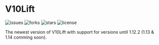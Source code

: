 # V10Lift

![issues](https://img.shields.io/github/issues/stijnb1234/V10Lift) ![forks](https://img.shields.io/github/forks/stijnb1234/V10Lift) ![stars](https://img.shields.io/github/stars/stijnb1234/V10Lift) ![license](https://img.shields.io/github/license/stijnb1234/V10Lift)

The newest version of V10Lift with support for versions until 1.12.2 (1.13 & 1.14 comming soon).
